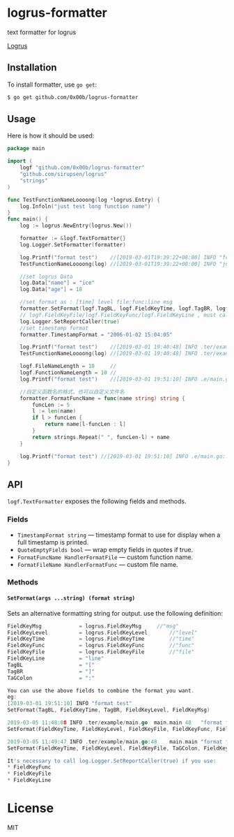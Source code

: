 # logrus-formatter 
 text formatter for logrus

[Logrus](https://github.com/sirupsen/logrus) 

## Installation
To install formatter, use `go get`:

```sh
$ go get github.com/0x00b/logrus-formatter
```

## Usage
Here is how it should be used:

```go
package main

import (
	logf "github.com/0x00b/logrus-formatter"
	"github.com/sirupsen/logrus"
	"strings"
)

func TestFunctionNameLoooong(log *logrus.Entry) {
	log.Infoln("just test long function name")
}
func main() {
	log := logrus.NewEntry(logrus.New())

	formatter := &logf.TextFormatter{}
	log.Logger.SetFormatter(formatter)

	log.Printf("format test")    //[2019-03-01T19:39:22+08:00] INFO "format test"
	TestFunctionNameLoooong(log) //[2019-03-01T19:39:22+08:00] INFO "just test long function name"

	//set logrus Data
	log.Data["name"] = "ice"
	log.Data["age"] = 18

	//set format as : [time] level file:func:line msg
	formatter.SetFormat(logf.TagBL, logf.FieldKeyTime, logf.TagBR, logf.FieldKeyLevel, logf.FieldKeyFile, logf.TaGColon, logf.FieldKeyFunc, logf.TaGColon, logf.FieldKeyLine, logf.FieldKeyMsg)
	// logf.FieldKeyFile/logf.FieldKeyFunc/logf.FieldKeyLine , must call log.Logger.SetReportCaller(true)
	log.Logger.SetReportCaller(true)
	//set timestamp format
	formatter.TimestampFormat = "2006-01-02 15:04:05"

	log.Printf("format test")    //[2019-03-01 19:40:48] INFO .ter/example/main.go:                main.main:37   "format test" (name:"ice" age:18)
	TestFunctionNameLoooong(log) //[2019-03-01 19:40:48] INFO .ter/example/main.go:..TestFunctionNameLoooong:18   "just test long function name" (name:"ice" age:18)

	logf.FileNameLength = 10     //
	logf.FunctionNameLength = 10 //
	log.Printf("format test")    //[2019-03-01 19:51:10] INFO .e/main.go: main.main:37   "format test" (name:"ice" age:18)

	//自定义函数名的格式。也可以自定义文件名
	formatter.FormatFuncName = func(name string) string {
		funcLen := 5
		l := len(name)
		if l > funcLen {
			return name[l-funcLen : l]
		}
		return strings.Repeat(" ", funcLen-l) + name
	}

	log.Printf("format test") //[2019-03-01 19:51:10] INFO .e/main.go:.main:49   "format test" (name:"ice" age:18)
}

```
## API
`logf.TextFormatter` exposes the following fields and methods.

### Fields

* `TimestampFormat string` — timestamp format to use for display when a full timestamp is printed.
* `QuoteEmptyFields bool` — wrap empty fields in quotes if true.
* `FormatFuncName HandlerFormatFile` — custom function name.
* `FormatFileName HandlerFormatFunc` — custom file name.

### Methods

#### `SetFormat(args ...string) (format string)`

Sets an alternative formatting string for output. use the following definition:
```go
FieldKeyMsg            = logrus.FieldKeyMsg		//"msg"
FieldKeyLevel          = logrus.FieldKeyLevel		//"level"
FieldKeyTime           = logrus.FieldKeyTime		//"time"
FieldKeyFunc           = logrus.FieldKeyFunc		//"func"
FieldKeyFile           = logrus.FieldKeyFile		//"file"
FieldKeyLine           = "line"	
TagBL                  = "["
TagBR                  = "]"
TaGColon               = ":"

You can use the above fields to combine the format you want.
eg: 
[2019-03-01 19:51:10] INFO "format test"
SetFormat(TagBL, FieldKeyTime, TagBR, FieldKeyLevel, FieldKeyMsg)

2019-03-05 11:48:08 INFO .ter/example/main.go  main.main 48   "format test"
SetFormat(FieldKeyTime, FieldKeyLevel, FieldKeyFile, FieldKeyFunc, FieldKeyLine, FieldKeyMsg)

2019-03-05 11:49:47 INFO .ter/example/main.go:48    main.main "format test"
SetFormat(FieldKeyTime, FieldKeyLevel, FieldKeyFile, TaGColon, FieldKeyLine, FieldKeyFunc, FieldKeyMsg)

It's necessary to call log.Logger.SetReportCaller(true) if you use:
* FieldKeyFunc
* FieldKeyFile
* FieldKeyLine
```
# License
MIT
